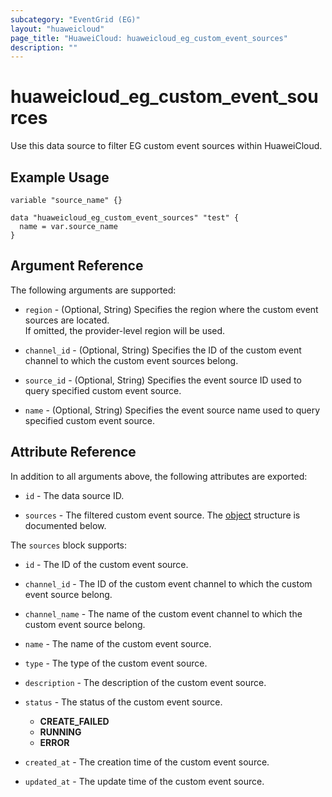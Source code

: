 ```yaml
---
subcategory: "EventGrid (EG)"
layout: "huaweicloud"
page_title: "HuaweiCloud: huaweicloud_eg_custom_event_sources"
description: ""
---
```


# huaweicloud_eg_custom_event_sources

Use this data source to filter EG custom event sources within HuaweiCloud.

## Example Usage

```hcl
variable "source_name" {}

data "huaweicloud_eg_custom_event_sources" "test" {
  name = var.source_name
}
```

## Argument Reference

The following arguments are supported:

* `region` - (Optional, String) Specifies the region where the custom event sources are located.  
  If omitted, the provider-level region will be used.

* `channel_id` - (Optional, String) Specifies the ID of the custom event channel to which the custom event sources
  belong.

* `source_id` - (Optional, String) Specifies the event source ID used to query specified custom event source.

* `name` - (Optional, String) Specifies the event source name used to query specified custom event source.

## Attribute Reference

In addition to all arguments above, the following attributes are exported:

* `id` - The data source ID.

* `sources` - The filtered custom event source.
  The [object](#eg_custom_event_sources) structure is documented below.

<a name="eg_custom_event_sources"></a>
The `sources` block supports:

* `id` - The ID of the custom event source.

* `channel_id` - The ID of the custom event channel to which the custom event source belong.

* `channel_name` - The name of the custom event channel to which the custom event source belong.

* `name` - The name of the custom event source.

* `type` - The type of the custom event source.

* `description` - The description of the custom event source.

* `status` - The status of the custom event source.
  + **CREATE_FAILED**
  + **RUNNING**
  + **ERROR**

* `created_at` - The creation time of the custom event source.

* `updated_at` - The update time of the custom event source.

